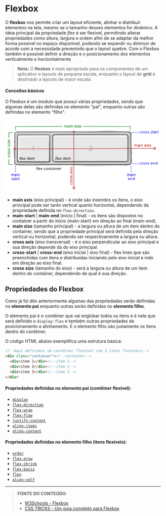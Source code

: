 # Flexbox

O **flexbox** nos permite criar um layout eficiente, alinhar e distribuir elementos na tela, mesmo se o tamanho desses elementos for dinâmico. A ideia principal da propriedade *flex* é ser flexível, permitindo alterar propriedades como altura, largura e ordem afim de se adaptar da melhor forma possível no espaço disponível, podendo se expandir ou diminuir de acordo com a necessidade prevenindo que o layout quebre. Com o Flexbox também é possível definir a direção e o posicionamento dos elementos verticalmente e horizontalmente

> **Nota:** O **flexbox** é mais apropriado para os componentes de um aplicativo e layouts de pequena escala, enquanto o layout de **grid** é destinado a layouts de maior escala.

#### Conceitos básicos

O Flexbox é um modulo que possui várias propriedades, sendo que algumas delas são definidas no elemento "pai", enquanto outras são definidas no elemento "filho".

<img src="img-01.svg" style="width: 600px;" />

- **main axis** (eixo principal) - é onde são inseridos os itens, o eixo principal pode ser tanto vertical quanto horizontal, dependendo da propriedade definida no `flex-direction`.
- **main-start** | **main-end** (inicio | final) - os itens são dispostos no container a partir do inicio (main-start) em direção ao final (main-end).
- **main size** (tamanho principal) - a largura ou altura de um item dentro do container, sendo que a propriedade principal será definida pela direção vertical ou horizontal, podendo ser respectivamente a largura ou altura.
- **cross axis** (eixo transversal) - é o eixo perpendicular ao eixo principal e sua direção depende da do eixo principal.
- **cross-start** | **cross-end** (eixo inicial | eixo final) - flex lines que são preenchidas com itens e distribuídas iniciando pelo eixo inicial e indo em direção ao eixo final.
- **cross size** (tamanho do eixo) - será a largura ou altura de um item dentro do container, dependendo de qual é sua direção.

## Propriedades do Flexbox

Como já foi dito anteriormente algumas das propriedades serão definidas no **elemento pai** enquanto outras serão definidas no **elemento filho**.

O elemento pai é o contêiner que vai englobar todos os itens e é nele que será definido o `display`: `flex` e também outras propriedades de posicionamento e alinhamento. E o elemento filho são justamente os itens dentro do contêiner. 

O código HTML abaixo exemplifica uma estrutura básica:

```html
<!--Aqui definimos um contêiner flexível com 3 itens flexíveis-->
<div class="container"><!--container-->
  <div>item 1</div><!--item 1-->
  <div>item 2</div><!--item 2-->
  <div>item 3</div><!--item 3-->
</div>
```

#### Propriedades definidas no elemento pai (contêiner flexível):

- [`display`](01-propriedades-elemento-pai)
- [`flex-direction`]()
- [`flex-wrap`]()
- [`flex-flow`]()
- [`justify-content`]()
- [`align-items`]()
- [`align-content`]()

#### Propriedades definidas no elemento filho (itens flexíveis):

- [`order`](02-propriedades-elemento-filho)
- [`flex-grow`]()
- [`flex-shrink`]()
- [`flex-basis`]()
- [`flex`]()
- [`align-self`]()

***


> **FONTE DO CONTEÚDO**:
>
> - [W3Schools - Flexbox](https://www.w3schools.com/css/css3_flexbox.asp)
> - [CSS TRICKS - Um guia completo para Flexbox](https://css-tricks.com/snippets/css/a-guide-to-flexbox/)
